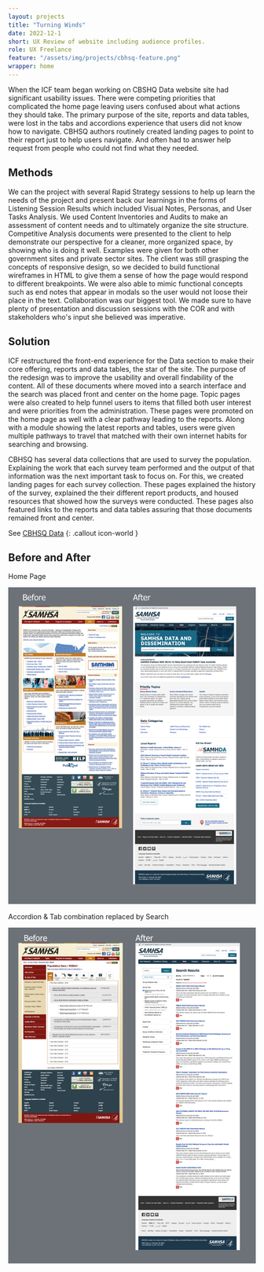 ```yaml
---
layout: projects
title: "Turning Winds"
date: 2022-12-1
short: UX Review of website including audience profiles.
role: UX Freelance
feature: "/assets/img/projects/cbhsq-feature.png"
wrapper: home
---
```


When the ICF team began working on CBSHQ Data website site had significant usability issues. There were competing priorities that complicated the home page leaving users confused about what actions they should take. The primary purpose of the site, reports and data tables, were lost in the tabs and accordions experience that users did not know how to navigate. CBHSQ authors routinely created landing pages to point to their report just to help users navigate. And often had to answer help request from people who could not find what they needed.


## Methods
We can the project with several Rapid Strategy sessions to help up learn the needs of the project and present back our learnings in the forms of Listening Session Results which included Visual Notes, Personas, and User Tasks Analysis. We used Content Inventories and Audits to make an assessment of content needs and to ultimately organize the site structure. Competitive Analysis documents were presented to the client to help demonstrate our perspective for a cleaner, more organized space, by showing who is doing it well. Examples were given for both other government sites and private sector sites. The client was still grasping the concepts of responsive design, so we decided to build functional wireframes in HTML to give them a sense of how the page would respond to different breakpoints. We were also able to mimic functional concepts such as end notes that appear in modals so the user would not loose their place in the text. Collaboration was our biggest tool. We made sure to have plenty of presentation and discussion sessions with the COR and with stakeholders who's input she believed was imperative.

## Solution
ICF restructured the front-end experience for the Data section to make their core offering, reports and data tables, the star of the site. The purpose of the redesign was to improve the usability and overall findability of the content. All of these documents where moved into a search interface and the search was placed front and center on the home page. Topic pages were also created to help funnel users to items that filled both user interest and were priorities from the administration. These pages were promoted on the home page as well with a clear pathway leading to the reports. Along with a module showing the latest reports and tables, users were given multiple pathways to travel that matched with their own internet habits for searching and browsing.


CBHSQ has several data collections that are used to survey the population. Explaining the work that each survey team performed and the output of that information was the next important task to focus on. For this, we created landing pages for each survey collection. These pages explained the history of the survey, explained the their different report products, and housed resources that showed how the surveys were conducted. These pages also featured links to the reports and data tables assuring that those documents remained front and center.

See [CBHSQ Data](https://www.samhsa.gov/data/)
{: .callout icon-world }



## Before and After

Home Page

![Home Page](/assets/img/projects/cbshq_homepage.png)

Accordion & Tab combination replaced by Search

![Search](/assets/img/projects/chbsq_search_page.png)